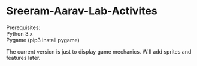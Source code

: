 # Sreeram-Aarav-Lab-Activites
Prerequisites:<br>
Python 3.x<br>
Pygame (pip3 install pygame)<br>

The current version is just to display game mechanics. Will add sprites and features later.

